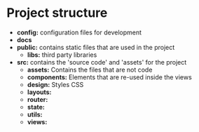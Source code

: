 # Project structure
- **config:** configuration files for development
- **docs**
- **public:** contains static files that are used in the project
  - **libs:** third party libraries
- **src:** contains the 'source code' and 'assets' for the project
  - **assets:** Contains the files that are not code
  - **components:** Elements that are re-used inside the views
  - **design:** Styles CSS
  - **layouts:** 
  - **router:**
  - **state:**
  - **utils:**
  - **views:**
